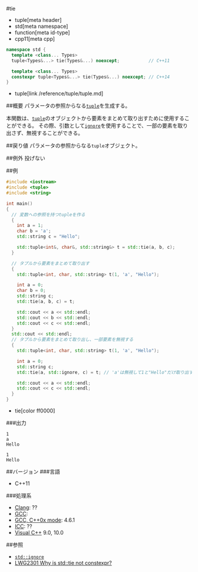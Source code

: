 #tie
* tuple[meta header]
* std[meta namespace]
* function[meta id-type]
* cpp11[meta cpp]

```cpp
namespace std {
  template <class... Types>
  tuple<Types&...> tie(Types&...) noexcept;           // C++11

  template <class... Types>
  constexpr tuple<Types&...> tie(Types&...) noexcept; // C++14
}
```
* tuple[link /reference/tuple/tuple.md]

##概要
パラメータの参照からなる[`tuple`](../tuple.md)を生成する。 

本関数は、[`tuple`](../tuple.md)のオブジェクトから要素をまとめて取り出すために使用することができる。 
その際、引数として[`ignore`](./ignore.md)を使用することで、一部の要素を取り出さず、無視することができる。


##戻り値
パラメータの参照からなる`tuple`オブジェクト。


##例外
投げない


##例
```cpp
#include <iostream>
#include <tuple>
#include <string>

int main()
{
  // 変数への参照を持つtupleを作る
  {
    int a = 1;
    char b = 'a';
    std::string c = "Hello";

    std::tuple<int&, char&, std::string&> t = std::tie(a, b, c);
  }

  // タプルから要素をまとめて取り出す
  {
    std::tuple<int, char, std::string> t(1, 'a', "Hello");

    int a = 0;
    char b = 0;
    std::string c;
    std::tie(a, b, c) = t;

    std::cout << a << std::endl;
    std::cout << b << std::endl;
    std::cout << c << std::endl;
  }
  std::cout << std::endl;
  // タプルから要素をまとめて取り出し、一部要素を無視する
  {
    std::tuple<int, char, std::string> t(1, 'a', "Hello");

    int a = 0;
    std::string c;
    std::tie(a, std::ignore, c) = t; // 'a'は無視して1と"Hello"だけ取り出す

    std::cout << a << std::endl;
    std::cout << c << std::endl;
  }
}
```
* tie[color ff0000]

###出力
```
1
a
Hello

1
Hello
```

##バージョン
###言語
- C++11

###処理系
- [Clang](/implementation.md#clang): ??
- [GCC](/implementation.md#gcc): 
- [GCC, C++0x mode](/implementation.md#gcc): 4.6.1
- [ICC](/implementation.md#icc): ??
- [Visual C++](/implementation.md#visual_cpp) 9.0, 10.0


##参照
- [`std::ignore`](./ignore.md)
- [LWG2301 Why is std::tie not constexpr?](http://www.open-std.org/jtc1/sc22/wg21/docs/lwg-active.html#2301)

